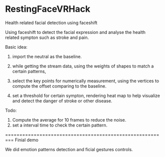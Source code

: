RestingFaceVRHack
=================

Health related facial detection using faceshift

Using faceshift to detect the facial expression and analyse the health related sympton such as stroke and pain.

Basic idea:

1. import the neutral as the baseline.

2. while getting the stream data, using the weights of shapes to match a certain patterns,

3. select the key points for numerically measurement, using the vertices to compute the offset comparing to the baseline.

4. set a threshold for certain sympton, rendering heat map to help visualize and detect the danger of stroke or other disease.


Todo:

1. Compute the average for 10 frames to reduce the noise.
2. set a interval time to check the certain pattern.

=========================================================
Finial demo

We did emotion patterns detection and ficial gestures controls. 
